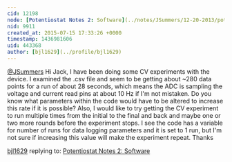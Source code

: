 ```yaml
---
cid: 12198
node: [Potentiostat Notes 2: Software](../notes/JSummers/12-20-2013/potentiostat-software)
nid: 9911
created_at: 2015-07-15 17:33:26 +0000
timestamp: 1436981606
uid: 443368
author: [bjl1629](../profile/bjl1629)
---
```


[@JSummers](/profile/JSummers)
Hi Jack, I have been doing some CV experiments with the device. I examined the .csv file and seem to be getting about ~280 data points for a run of about 28 seconds, which means the ADC is sampling the voltage and current read pins at about 10 Hz if I'm not mistaken. Do you know what parameters within the code would have to be altered to increase this rate if it is possible? Also, I would like to try getting the CV experiment to run multiple times from the initial to the final and back and maybe one or two more rounds before the experiment stops. I see the code has a variable for number of runs for data logging parameters and it is set to 1 run, but I'm not sure if increasing this value will make the experiment repeat. Thanks

[bjl1629](../profile/bjl1629) replying to: [Potentiostat Notes 2: Software](../notes/JSummers/12-20-2013/potentiostat-software)

